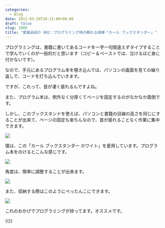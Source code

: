 ```yaml
---
categories:
  - Blog
date: 2012-03-20T20:15:00+09:00
draft: false
slug: 3008
title: "愛着品紹介 002：プログラミング時の頼れる相棒「カール ブックスタンダー」"
---
```


プログラミングは、書籍に書いてあるコードを一字一句間違えずタイプすることで学んでいくのが一般的だと思います（コピー＆ペーストでは、泣けるほど身に付かないです）。

なので、手元にあるプログラム本を覗き込んでは、パソコンの画面を見ての繰り返しで、コードを打ち込んでいきます。

ですが、これって、首が凄く疲れるんですよね。

また、プログラム本は、例外なく分厚くてページを固定するのがなかなか面倒です。

しかし、このブックスタンドを使えば、パソコンと書籍の目線の高さを同じにすることが出来て、ページの固定も楽ちんなので、首が疲れることなく作業に集中できます。

![](/images/2012/03/3008_1.jpg)

僕は、この「カール ブックスタンダー ホワイト」を愛用しています。プログラム本をのけるとこんな感じです。

![](/images/2012/03/3008_2.jpg)

角度は、簡単に調整することが出来ます。

![](/images/2012/03/3008_3.jpg)

また、収納する際はこのようにぺったんこにできます。

![](/images/2012/03/3008_4.jpg)

これのおかげでプログラミングが捗ってます。オススメです。

{{<amazon id="B001A1V9R6" title="カール ブックスタンダー NO.820 ブラック NO.820-K ブラック" src="http://ecx.images-amazon.com/images/I/51gi9TOCKoL._SL160_.jpg">}}
